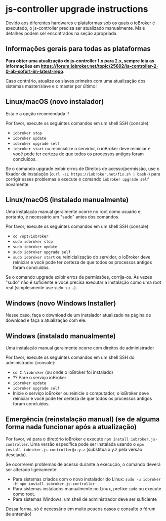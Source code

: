 # js-controller upgrade instructions

Devido aos diferentes hardwares e plataformas sob os quais o ioBroker é executado, o js-controller precisa ser atualizado manualmente. Mais detalhes podem ser encontrados na seção apropriada.

## Informações gerais para todas as plataformas

**Para obter uma atualização do js-controller 1.x para 2.x, sempre leia as informações em https://forum.iobroker.net/topic/25692/js-controller-2-0-ab-sofort-im-latest-repo.**

Caso contrário, atualize os slaves primeiro com uma atualização dos sistemas master/slave e o master por último!

## Linux/macOS (novo instalador)
Esta é a opção recomendada !!

Por favor, execute os seguintes comandos em um shell SSH (console):
* `iobroker stop`
* `iobroker update`
* `iobroker upgrade self`
* `iobroker start` ou reinicialize o servidor, o ioBroker deve reiniciar e você pode ter certeza de que todos os processos antigos foram concluídos.

Se o comando upgrade exibir erros de Direitos de acesso/permissão, use o fixador de instalação (`curl -sL https://iobroker.net/fix.sh | bash-`) para corrigir esses problemas e execute o comando `iobroker upgrade self` novamente.

## Linux/macOS (instalado manualmente)

Uma instalação manual geralmente ocorre no root como usuário e, portanto, é necessário um "sudo" antes dos comandos.

Por favor, execute os seguintes comandos em um shell SSH (console):
* `cd /opt/iobroker`
* `sudo iobroker stop`
* `sudo iobroker update`
* `sudo iobroker upgrade self`
* `sudo iobroker start` ou reinicialização do servidor, o ioBroker deve reiniciar e você pode ter certeza de que todos os processos antigos foram concluídos.

Se o comando upgrade exibir erros de permissões, corrija-os. Às vezes "sudo" não é suficiente e você precisa executar a instalação como uma root real (simplesmente use `sudo su -`).

## Windows (novo Windows Installer)

Nesse caso, faça o download de um instalador atualizado na página de download e faça a atualização com ele.

## Windows (instalado manualmente)
Uma instalação manual geralmente ocorre com direitos de administrador

Por favor, execute os seguintes comandos em um shell SSH do administrador (console):
* `cd C:\iobroker` (ou onde o ioBroker foi instalado)
* ?? Pare o serviço ioBroker
* `iobroker update`
* `iobroker upgrade self`
* Inicie o serviço ioBroker ou reinicie o computador; o ioBroker deve reiniciar e você pode ter certeza de que todos os processos antigos foram concluídos.

## Emergência (reinstalação manual) (se de alguma forma nada funcionar após a atualização)
Por favor, vá para o diretório ioBroker e execute `npm install iobroker.js-controller`. Uma versão específica pode ser instalada usando o `npm install iobroker.js-controller@x.y.z` (substitua x.y.z pela versão desejada).

Se ocorrerem problemas de acesso durante a execução, o comando deverá ser alterado ligeiramente:
* Para sistemas criados com o novo instalador do Linux: `sudo -u iobroker -H npm install iobroker.js-controller`
* Para sistemas instalados manualmente no Linux, prefixe `sudo` ou execute como root.
* Para sistemas Windows, um shell de administrador deve ser suficiente

Dessa forma, só é necessário em muito poucos casos e consulte o fórum de antemão!

